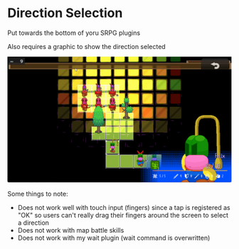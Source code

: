 # Direction Selection

Put towards the bottom of yoru SRPG plugins

Also requires a graphic to show the direction selected

![Example](https://github.com/boomyville/RMMZ/blob/main/Boomy%20SRPG%20Direction%20Selection/example.gif?raw=true)

Some things to note:

- Does not work well with touch input (fingers) since a tap is registered as "OK" so users can't really drag their fingers around the screen to select a direction
- Does not work with map battle skills
- Does not work with my wait plugin (wait command is overwritten)
